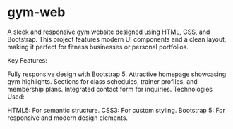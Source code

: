 # gym-web
A sleek and responsive gym website designed using HTML, CSS, and Bootstrap. This project features modern UI components and a clean layout, making it perfect for fitness businesses or personal portfolios.

Key Features:

Fully responsive design with Bootstrap 5.
Attractive homepage showcasing gym highlights.
Sections for class schedules, trainer profiles, and membership plans.
Integrated contact form for inquiries.
Technologies Used:

HTML5: For semantic structure.
CSS3: For custom styling.
Bootstrap 5: For responsive and modern design elements.
